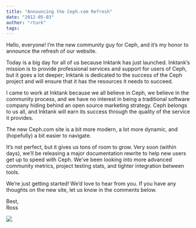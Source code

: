 ```yaml
---
title: "Announcing the Ceph.com Refresh"
date: "2012-05-03"
author: "rturk"
tags: 
---
```


Hello, everyone! I’m the new community guy for Ceph, and it’s my honor to announce the refresh of our website.

Today is a big day for all of us because Inktank has just launched. Inktank’s mission is to provide professional services and support for users of Ceph, but it goes a lot deeper; Inktank is dedicated to the success of the Ceph project and will ensure that it has the resources it needs to succeed.

I came to work at Inktank because we all believe in Ceph, we believe in the community process, and we have no interest in being a traditional software company hiding behind an open source marketing strategy. Ceph belongs to us all, and Inktank will earn its success through the quality of the service it provides.

The new Ceph.com site is a bit more modern, a lot more dynamic, and (hopefully) a bit easier to navigate.

It’s not perfect, but it gives us tons of room to grow. Very soon (within days), we’ll be releasing a major documentation rewrite to help new users get up to speed with Ceph. We’ve been looking into more advanced community metrics, project testing stats, and tighter integration between tools.

We’re just getting started! We’d love to hear from you. If you have any thoughts on the new site, let us know in the comments below.

Best,  
Ross

![](http://track.hubspot.com/__ptq.gif?a=268973&k=14&bu=http://ceph.com&r=http://ceph.com/community/announcing-the-ceph-com-refresh/&bvt=rss&p=wordpress)

